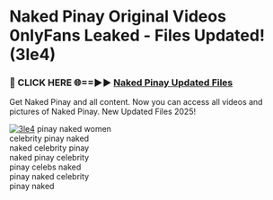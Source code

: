 # Naked Pinay Original Videos 0nlyFans Leaked - Files Updated! (3le4)

<h3>🔴 CLICK HERE 🌐==►► <a href="https://tinyurl.com/up5wt9bj" rel="nofollow">Naked Pinay Updated Files</a></h3>

Get Naked Pinay and all content. Now you can access all videos and pictures of Naked Pinay. New Updated Files 2025!

[![3le4](https://i.imgur.com/ABiUzMV.gif)](https://tinyurl.com/up5wt9bj)
pinay naked women<br>
celebrity pinay naked<br>
naked celebrity pinay<br>
naked pinay celebrity<br>
pinay celebs naked<br>
pinay naked celebrity<br>
pinay naked